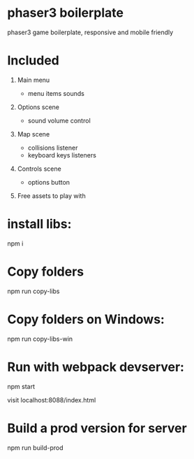 # phaser3 boilerplate
phaser3 game boilerplate, responsive and mobile friendly

# Included
1. Main menu
    - menu items sounds
    
2. Options scene
    - sound volume control

3. Map scene
    - collisions listener
    - keyboard keys listeners
   
4. Controls scene
    - options button

5. Free assets to play with

# install libs:

npm i

# Copy folders

npm run copy-libs

# Copy folders on Windows:

npm run copy-libs-win

# Run with webpack devserver:

npm start

visit localhost:8088/index.html

# Build a prod version for server

npm run build-prod
